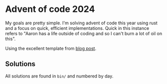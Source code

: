 # Advent of code 2024 

My goals are pretty simple.  I'm solving advent of code this year using rust and a focus on quick, efficient implementations.  Quick in this instance refers to "Aaron has a life outside of coding and so I can't burn a lot of oil on this".

Using the excellent template from [blog post](https://blog.jetbrains.com/rust/2024/11/29/advent-of-code-in-rust-for-the-rest-of-us/).   

## Solutions

All solutions are found in `bin/` and numbered by day.
